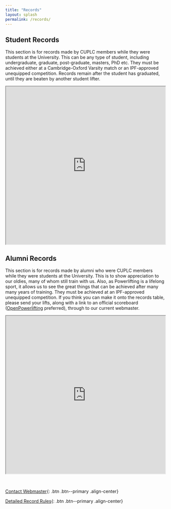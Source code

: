 ```yaml
---
title: "Records"
layout: splash
permalink: /records/
---
```


## Student Records

This section is for records made by CUPLC members while they were students at the University. This can be any type of student, including undergraduate, graduate, post-graduate, masters, PhD etc. They must be achieved either at a Cambridge-Oxford Varsity match or an IPF-approved unequipped competition. Records remain after the student has graduated, until they are beaten by another student lifter.



<iframe width="100%" height="500" src="https://docs.google.com/spreadsheets/d/e/2PACX-1vTTQ_wtG2D0OT0cx0AE5FfdkNIYzoXpwr1smnB94svfxHoxF1TwLRq0beLtnIXgqA81T4VsR5anDcxU/pubhtml?single=true&gid=737274628&range=a1:n23&widget=false&chrome=false"></iframe>

## Alumni Records

This section is for records made by alumni who were CUPLC members while they were students at the University. This is to show appreciation to our oldies, many of whom still train with us. Also, as Powerlifting is a lifelong sport, it allows us to see the great things that can be achieved after many many years of training. They must be achieved at an IPF-approved unequipped competition. If you think you can make it onto the records table, please send your lifts, along with a link to an official scoreboard ([OpenPowerlifting](www.openowerlifting.org) preferred), through to our current webmaster.

<iframe width="100%" height="500" src="https://docs.google.com/spreadsheets/d/e/2PACX-1vTTQ_wtG2D0OT0cx0AE5FfdkNIYzoXpwr1smnB94svfxHoxF1TwLRq0beLtnIXgqA81T4VsR5anDcxU/pubhtml?single=true&gid=0&range=a1:n23&widget=false&chrome=false"></iframe>

&nbsp;  

[Contact Webmaster](mailto:webmaster@soc-cuplc.srcf.net){: .btn .btn--primary .align-center}

[Detailed Record Rules](/_posts/2022-02-28-club-record-rules/){: .btn .btn--primary .align-center}
